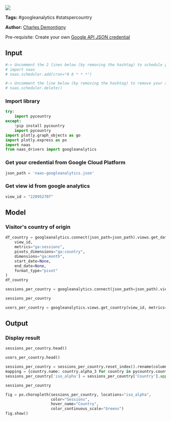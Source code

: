<a href="https://app.naas.ai/user-redirect/naas/downloader?url=https://raw.githubusercontent.com/jupyter-naas/awesome-notebooks/master/Google%20Analytics/GoogleAnalytics_Get_stats_per_country.ipynb" target="_parent"><img src="https://naasai-public.s3.eu-west-3.amazonaws.com/open_in_naas.svg"/></a>

**Tags:** #googleanalytics #statspercountry

**Author:** [Charles Demontigny](https://www.linkedin.com/in/charles-demontigny/)

Pre-requisite: Create your own <a href="">Google API JSON credential</a>

## Input


```python
#-> Uncomment the 2 lines below (by removing the hashtag) to schedule your job everyday at 8:00 AM (NB: you can choose the time of your scheduling bot)
# import naas
# naas.scheduler.add(cron="0 8 * * *")

#-> Uncomment the line below (by removing the hashtag) to remove your scheduler
# naas.scheduler.delete()
```

### Import library


```python
try:
    import pycountry
except:
    !pip install pycountry
    import pycountry
import plotly.graph_objects as go
import plotly.express as px
import naas
from naas_drivers import googleanalytics
```

### Get your credential from Google Cloud Platform


```python
json_path = 'naas-googleanalytics.json'
```

### Get view id from google analytics


```python
view_id = "228952707"
```

## Model

### Visitor's country of origin


```python
df_country = googleanalytics.connect(json_path=json_path).views.get_data(
    view_id,
    metrics="ga:sessions",
    pivots_dimensions="ga:country",
    dimensions="ga:month",
    start_date=None,
    end_date=None,
    format_type="pivot"
)
df_country
```


```python
sessions_per_country = googleanalytics.connect(json_path=json_path).views.get_country(view_id) # default: metrics="ga:sessions"
```


```python
sessions_per_country
```


```python
users_per_country = googleanalytics.views.get_country(view_id, metrics="ga:users")  
```

## Output

### Display result


```python
sessions_per_country.head()
```


```python
users_per_country.head()
```


```python
sessions_per_country = sessions_per_country.reset_index().rename(columns={"index": "Country"})
mapping = {country.name: country.alpha_3 for country in pycountry.countries}
sessions_per_country['iso_alpha'] = sessions_per_country['Country'].apply(lambda x: mapping.get(x))
```


```python
sessions_per_country
```


```python
fig = px.choropleth(sessions_per_country, locations="iso_alpha",
                    color="Sessions", 
                    hover_name="Country",
                    color_continuous_scale="Greens")
fig.show()
```


```python

```
